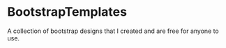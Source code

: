 # BootstrapTemplates
A collection of bootstrap designs that I created and are free for anyone to use. 
